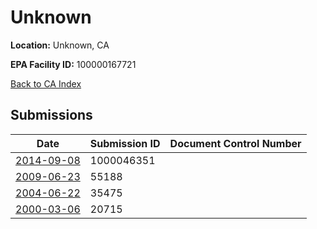 # Unknown

**Location:** Unknown, CA

**EPA Facility ID:** 100000167721

[Back to CA Index](../../index.md)

## Submissions

| Date | Submission ID | Document Control Number |
|------|--------------|-------------------------|
| [2014-09-08](submissions/1000046351.md) | 1000046351 |  |
| [2009-06-23](submissions/55188.md) | 55188 |  |
| [2004-06-22](submissions/35475.md) | 35475 |  |
| [2000-03-06](submissions/20715.md) | 20715 |  |
